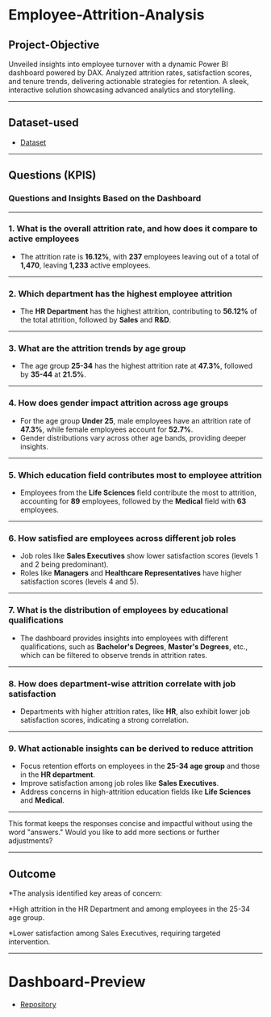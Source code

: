 # Employee-Attrition-Analysis
## Project-Objective
Unveiled insights into employee turnover with a dynamic Power BI dashboard powered by DAX. Analyzed attrition rates, satisfaction scores, and tenure trends, delivering actionable strategies for retention. A sleek, interactive solution showcasing advanced analytics and storytelling.

---
## Dataset-used
- <a href="https://github.com/KRANTHI1854/Employee-Attrition-Analysis/blob/main/hrdata.csv">Dataset</a> 

---
## Questions (KPIS)
### **Questions and Insights Based on the Dashboard**

---

### **1. What is the overall attrition rate, and how does it compare to active employees**

* The attrition rate is **16.12%**, with **237** employees leaving out of a total of **1,470**, leaving **1,233** active employees.

---

### **2. Which department has the highest employee attrition**

* The **HR Department** has the highest attrition, contributing to **56.12%** of the total attrition, followed by **Sales** and **R\&D**.

---

### **3. What are the attrition trends by age group**

* The age group **25-34** has the highest attrition rate at **47.3%**, followed by **35-44** at **21.5%**.

---

### **4. How does gender impact attrition across age groups**

* For the age group **Under 25**, male employees have an attrition rate of **47.3%**, while female employees account for **52.7%**.
* Gender distributions vary across other age bands, providing deeper insights.

---

### **5. Which education field contributes most to employee attrition**

* Employees from the **Life Sciences** field contribute the most to attrition, accounting for **89** employees, followed by the **Medical** field with **63** employees.

---

### **6. How satisfied are employees across different job roles**

* Job roles like **Sales Executives** show lower satisfaction scores (levels 1 and 2 being predominant).
* Roles like **Managers** and **Healthcare Representatives** have higher satisfaction scores (levels 4 and 5).

---

### **7. What is the distribution of employees by educational qualifications**

* The dashboard provides insights into employees with different qualifications, such as **Bachelor's Degrees**, **Master's Degrees**, etc., which can be filtered to observe trends in attrition rates.

---

### **8. How does department-wise attrition correlate with job satisfaction**

* Departments with higher attrition rates, like **HR**, also exhibit lower job satisfaction scores, indicating a strong correlation.

---

### **9. What actionable insights can be derived to reduce attrition**

* Focus retention efforts on employees in the **25-34 age group** and those in the **HR department**.
* Improve satisfaction among job roles like **Sales Executives**.
* Address concerns in high-attrition education fields like **Life Sciences** and **Medical**.

---

This format keeps the responses concise and impactful without using the word "answers." Would you like to add more sections or further adjustments?

---
## Outcome
*The analysis identified key areas of concern:

*High attrition in the HR Department and among employees in the 25-34 age group.

*Lower satisfaction among Sales Executives, requiring targeted intervention.

---
# Dashboard-Preview
- <a href="https://github.com/KRANTHI1854/Employee-Attrition-Analysis/blob/main/Screenshot%202025-022%20154516.png">Repository</a> 

